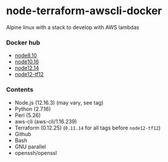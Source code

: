 # node-terraform-awscli-docker

Alpine linux with a stack to develop with AWS lambdas

### Docker hub

- [node8.10](szanata/node-terraform-awscli:node8.10)
- [node10.16](szanata/node-terraform-awscli:node10.16)
- [node12.14](szanata/node-terraform-awscli:node12.14)
- [node12-tf12](szanata/node-terraform-awscli:node12-tf12)

### Contents

- Node.js (12.16.3) (may vary, see tag)
- Python (2.7.16)
- Perl (5.26)
- aws-cli (aws-cli/1.16.239)
- Terraform (0.12.25) (`0.11.14` for all tags before `node12-tf12`)
- Github
- Bash
- GNU parallel
- openssh/openssl
